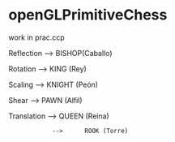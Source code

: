# openGLPrimitiveChess

work in prac.ccp

Reflection      -->      BISHOP(Caballo) 

Rotation        -->      KING (Rey)

Scaling         -->      KNIGHT (Peón)

Shear           -->      PAWN  (Alfil) 

Translation     -->      QUEEN (Reina)

                -->      ROOK (Torre)

